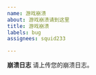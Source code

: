 ```yaml
---
name: 游戏崩溃
about: 游戏崩溃请到这里
title: 游戏崩溃
labels: bug
assignees: squid233

---
```


**崩溃日志**
请上传您的崩溃日志。